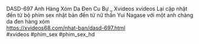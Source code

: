 DASD-697 Anh Hàng Xóm Da Đen Cu Bự _ Xvideos	xvideos 
Lại cập nhật đến từ bộ phim sex nhật bản đến từ nữ thần Yui Nagase với một anh chàng da đen hàng xóm	
https://xvideos68.com/nhat-ban/dasd-697.html	
#xvideos #phim_sex #phim_sex_hd